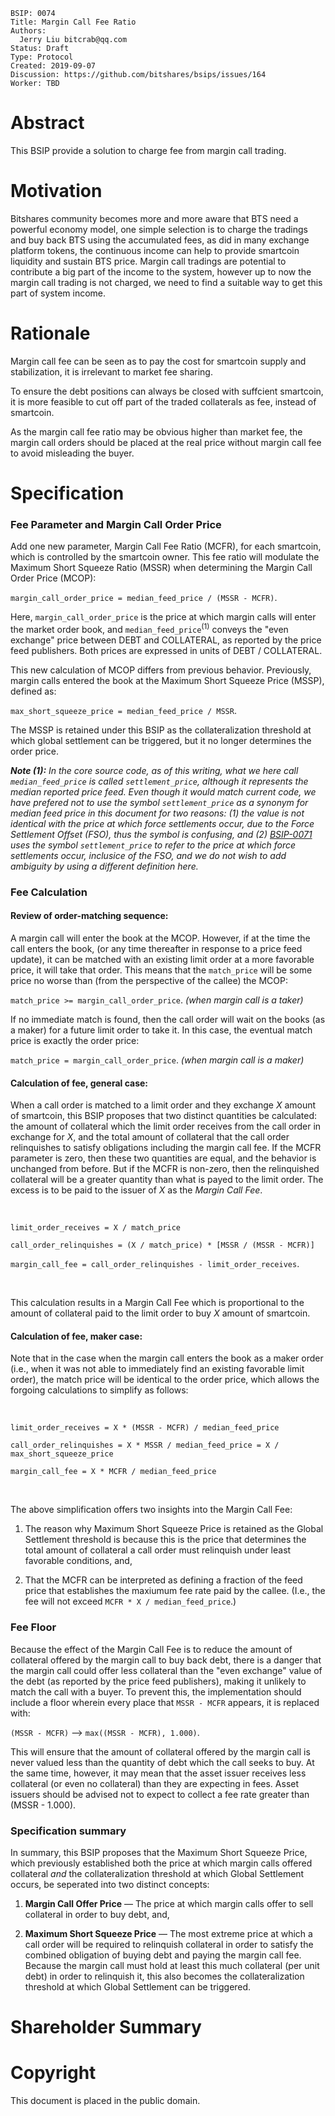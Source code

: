 ```
BSIP: 0074
Title: Margin Call Fee Ratio
Authors:
  Jerry Liu bitcrab@qq.com
Status: Draft
Type: Protocol
Created: 2019-09-07
Discussion: https://github.com/bitshares/bsips/issues/164
Worker: TBD
```

# Abstract
This BSIP provide a solution to charge fee from margin call trading.

# Motivation
Bitshares community becomes more and more aware that BTS need a powerful economy model, one simple selection is to charge the tradings and buy back BTS using the accumulated fees, as did in many exchange platform tokens, the continuous income can help to provide smartcoin liquidity and sustain BTS price. Margin call tradings are potential to contribute a big part of the income to the system, however up to now the margin call trading is not charged, we need to find a suitable way to get this part of system income.

# Rationale
Margin call fee can be seen as to pay the cost for smartcoin supply and stabilization, it is irrelevant to market fee sharing.

To ensure the debt positions can always be closed with suffcient smartcoin, it is more feasible to cut off part of the traded collaterals as fee, instead of smartcoin.

As the margin call fee ratio may be obvious higher than market fee, the margin call orders should be placed at the real price without margin call fee to avoid misleading the buyer.

# Specification

### Fee Parameter and Margin Call Order Price

Add one new parameter, Margin Call Fee Ratio (MCFR), for each smartcoin, which is controlled by the smartcoin owner. This fee ratio will modulate the Maximum Short Squeeze Ratio (MSSR) when determining the Margin Call Order Price (MCOP):

`margin_call_order_price = median_feed_price / (MSSR - MCFR)`.

Here, `margin_call_order_price` is the price at which margin calls will enter the market order book, and `median_feed_price`<sup>(1)</sup> conveys the "even exchange" price between DEBT and COLLATERAL, as reported by the price feed publishers.  Both prices are expressed in units of DEBT / COLLATERAL.

This new calculation of MCOP differs from previous behavior.  Previously, margin calls entered the book at the Maximum Short Squeeze Price (MSSP), defined as:

`max_short_squeeze_price = median_feed_price / MSSR`.

The MSSP is retained under this BSIP as the collateralization threshold at which global settlement can be triggered, but it no longer determines the order price.

_**Note (1):** In the core source code, as of this writing, what we here call `median_feed_price` is called `settlement_price`, although it represents the median reported price feed.  Even though it would match current code, we have prefered not to use the symbol `settlement_price` as a synonym for median feed price in this document for two reasons: (1) the value is not identical with the price at which force settlements occur, due to the Force Settlement Offset (FSO), thus the symbol is confusing, and (2) [BSIP-0071](bsip-0071.md) uses the symbol `settlement_price` to refer to the price at which force settlements occur, inclusice of the FSO, and we do not wish to add ambiguity by using a different definition here._

### Fee Calculation

#### Review of order-matching sequence:

A margin call will enter the book at the MCOP.  However, if at the time the call enters the book, (or any time thereafter in response to a price feed update), it can be matched with an existing limit order at a more favorable price, it will take that order. This means that the `match_price` will be some price no worse than (from the perspective of the callee) the MCOP:

`match_price >= margin_call_order_price`.  _(when margin call is a taker)_

If no immediate match is found, then the call order will wait on the books (as a maker) for a future limit order to take it.  In this case, the eventual match price is exactly the order price:

`match_price = margin_call_order_price`.  _(when margin call is a maker)_

#### Calculation of fee, general case:

When a call order is matched to a limit order and they exchange _X_ amount of smartcoin, this BSIP proposes that two distinct quantities be calculated: the amount of collateral which the limit order receives from the call order in exchange for _X_, and the total amount of collateral that the call order relinquishes to satisfy obligations including the margin call fee.  If the MCFR parameter is zero, then these two quantities are equal, and the behavior is unchanged from before.  But if the MCFR is non-zero, then the relinquished collateral will be a greater quantity than what is payed to the limit order.  The excess is to be paid to the issuer of _X_ as the _Margin Call Fee_.

<br>

`limit_order_receives = X / match_price`

`call_order_relinquishes = (X / match_price) * [MSSR / (MSSR - MCFR)]`

`margin_call_fee = call_order_relinquishes - limit_order_receives`.

<br>

This calculation results in a Margin Call Fee which is proportional to the amount of collateral paid to the limit order to buy _X_ amount of smartcoin.

#### Calculation of fee, maker case:

Note that in the case when the margin call enters the book as a maker order (i.e., when it was not able to immediately find an existing favorable limit order), the match price will be identical to the order price, which allows the forgoing calculations to simplify as follows:

<br>

`limit_order_receives = X * (MSSR - MCFR) / median_feed_price`

`call_order_relinquishes = X * MSSR / median_feed_price = X / max_short_squeeze_price`

`margin_call_fee = X * MCFR / median_feed_price`

<br>

The above simplification offers two insights into the Margin Call Fee:

1. The reason why Maximum Short Squeeze Price is retained as the Global Settlement threshold is because this is the price that determines the total amount of collateral a call order must relinquish under least favorable conditions, and,

2. That the MCFR can be interpreted as defining a fraction of the feed price that establishes the maxiumum fee rate paid by the callee.  (I.e., the fee will not exceed `MCFR * X / median_feed_price`.)


### Fee Floor

Because the effect of the Margin Call Fee is to reduce the amount of collateral offered by the margin call to buy back debt, there is a danger that the margin call could offer less collateral than the "even exchange" value of the debt (as reported by the price feed publishers), making it unlikely to match the call with a buyer.  To prevent this, the implementation should include a floor wherein every place that `MSSR - MCFR` appears, it is replaced with:

`(MSSR - MCFR)` —> `max((MSSR - MCFR), 1.000)`.

This will ensure that the amount of collateral offered by the margin call is never valued less than the quantity of debt which the call seeks to buy.  At the same time, however, it may mean that the asset issuer receives less collateral (or even no collateral) than they are expecting in fees.  Asset issuers should be advised not to expect to collect a fee rate greater than (MSSR - 1.000).

### Specification summary

In summary, this BSIP proposes that the Maximum Short Squeeze Price, which previously established both the price at which margin calls offered collateral _and_ the collateralization threshold at which Global Settlement occurs, be seperated into two distinct concepts:

1. **Margin Call Offer Price** — The price at which margin calls offer to sell collateral in order to buy debt, and,

2. **Maximum Short Squeeze Price** — The most extreme price at which a call order will be required to relinquish collateral in order to satisfy the combined obligation of buying debt and paying the margin call fee.  Because the margin call must hold at least this much collateral (per unit debt) in order to relinquish it, this also becomes the collateralization threshold at which Global Settlement can be triggered.

# Shareholder Summary

# Copyright
This document is placed in the public domain.

